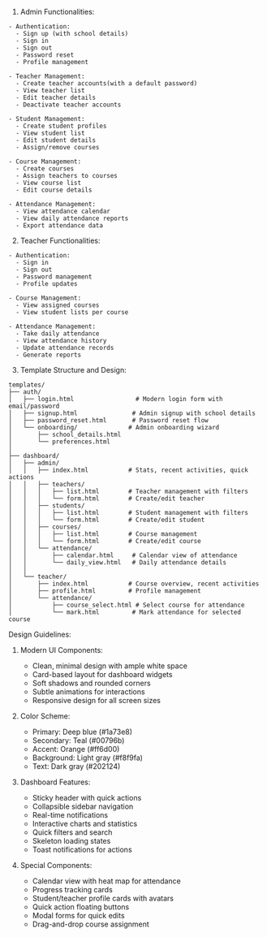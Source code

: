 
1. Admin Functionalities:
```
- Authentication:
  - Sign up (with school details)
  - Sign in
  - Sign out
  - Password reset
  - Profile management

- Teacher Management:
  - Create teacher accounts(with a default password)
  - View teacher list
  - Edit teacher details
  - Deactivate teacher accounts

- Student Management:
  - Create student profiles
  - View student list
  - Edit student details
  - Assign/remove courses

- Course Management:
  - Create courses
  - Assign teachers to courses
  - View course list
  - Edit course details

- Attendance Management:
  - View attendance calendar
  - View daily attendance reports
  - Export attendance data
```

2. Teacher Functionalities:
```
- Authentication:
  - Sign in
  - Sign out
  - Password management
  - Profile updates

- Course Management:
  - View assigned courses
  - View student lists per course

- Attendance Management:
  - Take daily attendance
  - View attendance history
  - Update attendance records
  - Generate reports
```

3. Template Structure and Design:

```
templates/
├── auth/
│   ├── login.html                 # Modern login form with email/password
│   ├── signup.html               # Admin signup with school details
│   ├── password_reset.html       # Password reset flow
│   └── onboarding/              # Admin onboarding wizard
│       ├── school_details.html
│       └── preferences.html
│
├── dashboard/
│   ├── admin/
│   │   ├── index.html           # Stats, recent activities, quick actions
│   │   ├── teachers/
│   │   │   ├── list.html        # Teacher management with filters
│   │   │   └── form.html        # Create/edit teacher
│   │   ├── students/
│   │   │   ├── list.html        # Student management with filters
│   │   │   └── form.html        # Create/edit student
│   │   ├── courses/
│   │   │   ├── list.html        # Course management
│   │   │   └── form.html        # Create/edit course
│   │   └── attendance/
│   │       ├── calendar.html     # Calendar view of attendance
│   │       └── daily_view.html   # Daily attendance details
│   │
│   └── teacher/
│       ├── index.html           # Course overview, recent activities
│       ├── profile.html         # Profile management
│       └── attendance/
│           ├── course_select.html # Select course for attendance
│           └── mark.html         # Mark attendance for selected course
```

Design Guidelines:
1. Modern UI Components:
   - Clean, minimal design with ample white space
   - Card-based layout for dashboard widgets
   - Soft shadows and rounded corners
   - Subtle animations for interactions
   - Responsive design for all screen sizes

2. Color Scheme:
   - Primary: Deep blue (#1a73e8)
   - Secondary: Teal (#00796b)
   - Accent: Orange (#ff6d00)
   - Background: Light gray (#f8f9fa)
   - Text: Dark gray (#202124)

3. Dashboard Features:
   - Sticky header with quick actions
   - Collapsible sidebar navigation
   - Real-time notifications
   - Interactive charts and statistics
   - Quick filters and search
   - Skeleton loading states
   - Toast notifications for actions

4. Special Components:
   - Calendar view with heat map for attendance
   - Progress tracking cards
   - Student/teacher profile cards with avatars
   - Quick action floating buttons
   - Modal forms for quick edits
   - Drag-and-drop course assignment

